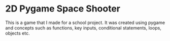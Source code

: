 # 2D Pygame Space Shooter
This is a game that I made for a school project. It was created using pygame and concepts such as functions, key inputs, conditional statements, loops, objects etc.
